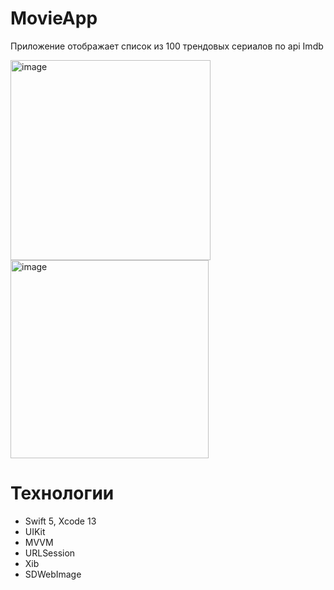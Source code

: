 # MovieApp
Приложение отображает список из 100 трендовых сериалов по api Imdb

<img width="320" alt="image" src="https://user-images.githubusercontent.com/101988559/214562513-6dfc32f9-fd12-4023-8d3e-08fc637422c5.png"> <img width="317" alt="image" src="https://user-images.githubusercontent.com/101988559/214562764-934a05ba-fd7f-4afe-ab85-2faf012b6450.png">

# Технологии

* Swift 5, Xcode 13
* UIKit
* MVVM
* URLSession
* Xib 
* SDWebImage
